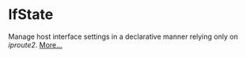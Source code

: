 # IfState

Manage host interface settings in a declarative manner relying only on *iproute2*. [More...](https://liske.github.io/ifstate/)
